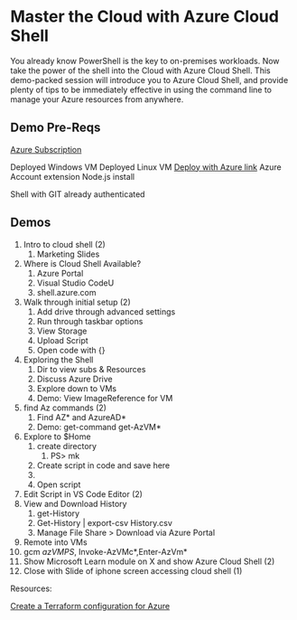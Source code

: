 # Master the Cloud with Azure Cloud Shell

You already know PowerShell is the key to on-premises workloads. Now take the power of the shell into the Cloud with Azure Cloud Shell. This demo-packed session will introduce you to Azure Cloud Shell, and provide plenty of tips to be immediately effective in using the command line to manage your Azure resources from anywhere.

## Demo Pre-Reqs
[Azure Subscription](https://azure.microsoft.com/en-us/free/?WT.mc_id=MSIgniteTheTour-github-mibender)

Deployed Windows VM
Deployed Linux VM
[Deploy with Azure link]()
Azure Account extension
Node.js install


Shell with GIT already authenticated
## Demos

1. Intro to cloud shell (2)
   1. Marketing Slides
2. Where is Cloud Shell Available?
   1. Azure Portal
   2. Visual Studio CodeU
   3. shell.azure.com
3. Walk through initial setup (2)
   1. Add drive through advanced settings
   2. Run through taskbar options
   3. View Storage
   4. Upload Script
   5. Open code with {}
4. Exploring the Shell
   1. Dir to view subs & Resources
   2. Discuss Azure Drive
   3. Explore down to VMs
   4. Demo: View ImageReference for VM
5. find Az commands (2)
   1. Find AZ* and AzureAD*
   2. Demo: get-command get-AzVM*
6. Explore to $Home
   1. create directory
      1. PS> mk
   2. Create script in code and save here
   3. 
   4. Open script
7. Edit Script in VS Code Editor (2)
8. View and Download History
   1. get-History
   2. Get-History | export-csv History.csv
   3. Manage File Share > Download via Azure Portal
9.  Remote into VMs
   4. gcm *azVMPS*, Invoke-AzVMc*,Enter-AzVm*
3.  Show Microsoft Learn module on X and show Azure Cloud Shell (2)
4.  Close with Slide of iphone screen accessing cloud shell (1)

Resources:

[Create a Terraform configuration for Azure](https://docs.microsoft.com/azure/terraform/terrafom-quickstart/?WT.mc_id=cloudshell-github-mibender)

